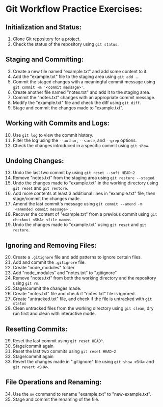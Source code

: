 # Git Workflow Practice Exercises:

## Initialization and Status:

1. Clone Git repository for a project.
2. Check the status of the repository using `git status`.

## Staging and Committing:

3. Create a new file named "example.txt" and add some content to it.
4. Add the "example.txt" file to the staging area using `git add .`.
5. Commit the staged changes with a meaningful commit message using `git commit -m '<commit message>'`.
6. Create another file named "notes.txt" and add it to the staging area.
7. Commit the "notes.txt" changes with an appropriate commit message.
8. Modify the "example.txt" file and check the diff using `git diff`.
9. Stage and commit the changes made to "example.txt".

## Working with Commits and Logs:

10. Use `git log` to view the commit history.
11. Filter the log using the `--author`, `--since`, and `--grep` options.
12. Check the changes introduced in a specific commit using `git show`.

## Undoing Changes:

13. Undo the last two commit by using `git reset --soft HEAD~2`
14. Remove "notes.txt" from the staging area using `git restore --staged`.
15. Undo the changes made to "example.txt" in the working directory using `git reset` and `git restore`.
16. Add more contents at least 3 additional lines in "example.txt" file, then stage/commit the changes made.
17. Amend the last commit's message using `git commit --amend -m '<amended commit message>'`.
18. Recover the content of "example.txt" from a previous commit using `git checkout <SHA> <file name>`.
19. Undo the changes made to "example.txt" using `git reset` and `git restore`. 

## Ignoring and Removing Files:

20. Create a `.gitignore` file and add patterns to ignore certain files.
21. Add and commit the `.gitignore` file.
22. Create "node_modules" folder
23. Add "node_modules" and "notes.txt" to ".gitignore"
24. Remove "notes.txt" from both the working directory and the repository using `git rm`.
25. Stage/commit the changes made.
26. Create "notes.txt" file and check if "notes.txt" file is ignored.
27. Create "untracked.txt" file, and check if the file is untracked with `git status`
28. Clean untracked files from the working directory using `git clean`, dry run first and clean with interactive mode.

## Resetting Commits:

29. Reset the last commit using `git reset HEAD^`.
30. Stage/commit again
31. Reset the last two commits using `git reset HEAD~2`
32. Stage/commit again
33. Revert the changes made in ".gitignore" file using `git show <SHA>` and `git revert <SHA>`.

## File Operations and Renaming:

34. Use the `mv` command to rename "example.txt" to "new-example.txt".
35. Stage and commit the renaming of the file.

